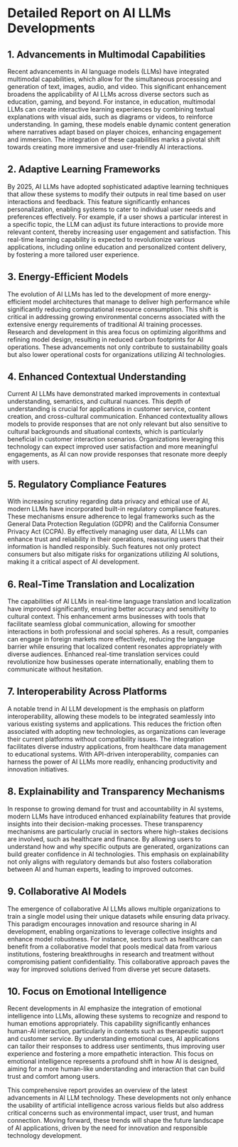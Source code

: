 # Detailed Report on AI LLMs Developments

## 1. Advancements in Multimodal Capabilities
Recent advancements in AI language models (LLMs) have integrated multimodal capabilities, which allow for the simultaneous processing and generation of text, images, audio, and video. This significant enhancement broadens the applicability of AI LLMs across diverse sectors such as education, gaming, and beyond. For instance, in education, multimodal LLMs can create interactive learning experiences by combining textual explanations with visual aids, such as diagrams or videos, to reinforce understanding. In gaming, these models enable dynamic content generation where narratives adapt based on player choices, enhancing engagement and immersion. The integration of these capabilities marks a pivotal shift towards creating more immersive and user-friendly AI interactions.

## 2. Adaptive Learning Frameworks
By 2025, AI LLMs have adopted sophisticated adaptive learning techniques that allow these systems to modify their outputs in real time based on user interactions and feedback. This feature significantly enhances personalization, enabling systems to cater to individual user needs and preferences effectively. For example, if a user shows a particular interest in a specific topic, the LLM can adjust its future interactions to provide more relevant content, thereby increasing user engagement and satisfaction. This real-time learning capability is expected to revolutionize various applications, including online education and personalized content delivery, by fostering a more tailored user experience.

## 3. Energy-Efficient Models
The evolution of AI LLMs has led to the development of more energy-efficient model architectures that manage to deliver high performance while significantly reducing computational resource consumption. This shift is critical in addressing growing environmental concerns associated with the extensive energy requirements of traditional AI training processes. Research and development in this area focus on optimizing algorithms and refining model design, resulting in reduced carbon footprints for AI operations. These advancements not only contribute to sustainability goals but also lower operational costs for organizations utilizing AI technologies.

## 4. Enhanced Contextual Understanding
Current AI LLMs have demonstrated marked improvements in contextual understanding, semantics, and cultural nuances. This depth of understanding is crucial for applications in customer service, content creation, and cross-cultural communication. Enhanced contextuality allows models to provide responses that are not only relevant but also sensitive to cultural backgrounds and situational contexts, which is particularly beneficial in customer interaction scenarios. Organizations leveraging this technology can expect improved user satisfaction and more meaningful engagements, as AI can now provide responses that resonate more deeply with users.

## 5. Regulatory Compliance Features
With increasing scrutiny regarding data privacy and ethical use of AI, modern LLMs have incorporated built-in regulatory compliance features. These mechanisms ensure adherence to legal frameworks such as the General Data Protection Regulation (GDPR) and the California Consumer Privacy Act (CCPA). By effectively managing user data, AI LLMs can enhance trust and reliability in their operations, reassuring users that their information is handled responsibly. Such features not only protect consumers but also mitigate risks for organizations utilizing AI solutions, making it a critical aspect of AI development.

## 6. Real-Time Translation and Localization
The capabilities of AI LLMs in real-time language translation and localization have improved significantly, ensuring better accuracy and sensitivity to cultural context. This enhancement arms businesses with tools that facilitate seamless global communication, allowing for smoother interactions in both professional and social spheres. As a result, companies can engage in foreign markets more effectively, reducing the language barrier while ensuring that localized content resonates appropriately with diverse audiences. Enhanced real-time translation services could revolutionize how businesses operate internationally, enabling them to communicate without hesitation.

## 7. Interoperability Across Platforms
A notable trend in AI LLM development is the emphasis on platform interoperability, allowing these models to be integrated seamlessly into various existing systems and applications. This reduces the friction often associated with adopting new technologies, as organizations can leverage their current platforms without compatibility issues. The integration facilitates diverse industry applications, from healthcare data management to educational systems. With API-driven interoperability, companies can harness the power of AI LLMs more readily, enhancing productivity and innovation initiatives.

## 8. Explainability and Transparency Mechanisms
In response to growing demand for trust and accountability in AI systems, modern LLMs have introduced enhanced explainability features that provide insights into their decision-making processes. These transparency mechanisms are particularly crucial in sectors where high-stakes decisions are involved, such as healthcare and finance. By allowing users to understand how and why specific outputs are generated, organizations can build greater confidence in AI technologies. This emphasis on explainability not only aligns with regulatory demands but also fosters collaboration between AI and human experts, leading to improved outcomes.

## 9. Collaborative AI Models
The emergence of collaborative AI LLMs allows multiple organizations to train a single model using their unique datasets while ensuring data privacy. This paradigm encourages innovation and resource sharing in AI development, enabling organizations to leverage collective insights and enhance model robustness. For instance, sectors such as healthcare can benefit from a collaborative model that pools medical data from various institutions, fostering breakthroughs in research and treatment without compromising patient confidentiality. This collaborative approach paves the way for improved solutions derived from diverse yet secure datasets.

## 10. Focus on Emotional Intelligence
Recent developments in AI emphasize the integration of emotional intelligence into LLMs, allowing these systems to recognize and respond to human emotions appropriately. This capability significantly enhances human-AI interaction, particularly in contexts such as therapeutic support and customer service. By understanding emotional cues, AI applications can tailor their responses to address user sentiments, thus improving user experience and fostering a more empathetic interaction. This focus on emotional intelligence represents a profound shift in how AI is designed, aiming for a more human-like understanding and interaction that can build trust and comfort among users.

This comprehensive report provides an overview of the latest advancements in AI LLM technology. These developments not only enhance the usability of artificial intelligence across various fields but also address critical concerns such as environmental impact, user trust, and human connection. Moving forward, these trends will shape the future landscape of AI applications, driven by the need for innovation and responsible technology development.